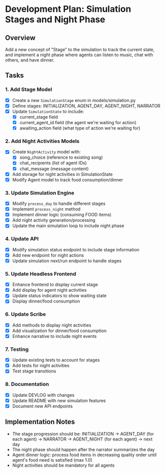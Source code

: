 # Development Plan: Simulation Stages and Night Phase

## Overview
Add a new concept of "Stage" to the simulation to track the current state, and implement a night phase where agents can listen to music, chat with others, and have dinner.

## Tasks

### 1. Add Stage Model
- [x] Create a new `SimulationStage` enum in models/simulation.py
- [x] Define stages: INITIALIZATION, AGENT_DAY, AGENT_NIGHT, NARRATOR
- [x] Update `SimulationState` to include:
  - [x] current_stage field
  - [x] current_agent_id field (the agent we're waiting for action)
  - [x] awaiting_action field (what type of action we're waiting for)

### 2. Add Night Activities Models
- [x] Create `NightActivity` model with:
  - [x] song_choice (reference to existing song)
  - [x] chat_recipients (list of agent IDs)
  - [x] chat_message (message content)
- [x] Add storage for night activities in SimulationState
- [x] Modify Agent model to track food consumption/dinner

### 3. Update Simulation Engine
- [x] Modify `process_day` to handle different stages
- [x] Implement `process_night` method
- [x] Implement dinner logic (consuming FOOD items)
- [x] Add night activity generation/processing
- [x] Update the main simulation loop to include night phase

### 4. Update API
- [x] Modify simulation status endpoint to include stage information
- [x] Add new endpoint for night actions
- [x] Update simulation next/run endpoint to handle stages

### 5. Update Headless Frontend
- [x] Enhance frontend to display current stage
- [x] Add display for agent night activities
- [x] Update status indicators to show waiting state
- [x] Display dinner/food consumption

### 6. Update Scribe
- [x] Add methods to display night activities
- [x] Add visualization for dinner/food consumption
- [x] Enhance narrative to include night events

### 7. Testing
- [x] Update existing tests to account for stages
- [x] Add tests for night activities
- [x] Test stage transitions

### 8. Documentation
- [x] Update DEVLOG with changes
- [x] Update README with new simulation features
- [x] Document new API endpoints

## Implementation Notes
- The stage progression should be: INITIALIZATION → AGENT_DAY (for each agent) → NARRATOR → AGENT_NIGHT (for each agent) → next day
- The night phase should happen after the narrator summarizes the day
- Agent dinner logic: process food items in decreasing quality order until agent's food need is satisfied (max 1.0)
- Night activities should be mandatory for all agents 
